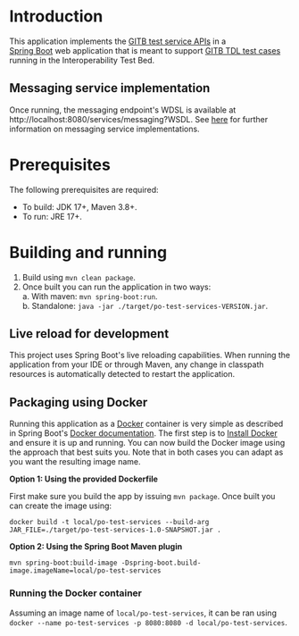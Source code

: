 # Introduction

This application implements the [GITB test service APIs](https://www.itb.ec.europa.eu/docs/services/latest/) in a  
[Spring Boot](https://spring.io/projects/spring-boot) web application that is meant to support
[GITB TDL test cases](https://www.itb.ec.europa.eu/docs/tdl/latest/) running in the Interoperability Test Bed. 

## Messaging service implementation

Once running, the messaging endpoint's WDSL is available at http://localhost:8080/services/messaging?WSDL. See
[here](https://www.itb.ec.europa.eu/docs/services/latest/messaging/) for further information on messaging service implementations.

# Prerequisites

The following prerequisites are required:
* To build: JDK 17+, Maven 3.8+.
* To run: JRE 17+.

# Building and running

1. Build using `mvn clean package`.
2. Once built you can run the application in two ways:  
  a. With maven: `mvn spring-boot:run`.  
  b. Standalone: `java -jar ./target/po-test-services-VERSION.jar`.

## Live reload for development

This project uses Spring Boot's live reloading capabilities. When running the application from your IDE or through
Maven, any change in classpath resources is automatically detected to restart the application.

## Packaging using Docker

Running this application as a [Docker](https://www.docker.com/) container is very simple as described in Spring Boot's
[Docker documentation](https://spring.io/guides/gs/spring-boot-docker/). The first step is to 
[Install Docker](https://docs.docker.com/install/) and ensure it is up and running. You can now build the Docker image
using the approach that best suits you. Note that in both cases you can adapt as you want the resulting image name.

**Option 1: Using the provided Dockerfile** 

First make sure you build the app by issuing `mvn package`. Once built you can create the image using:
```
docker build -t local/po-test-services --build-arg JAR_FILE=./target/po-test-services-1.0-SNAPSHOT.jar .
```

**Option 2: Using the Spring Boot Maven plugin**
```
mvn spring-boot:build-image -Dspring-boot.build-image.imageName=local/po-test-services
```

### Running the Docker container

Assuming an image name of `local/po-test-services`, it can be ran using `docker --name po-test-services -p 8080:8080 -d local/po-test-services`.
